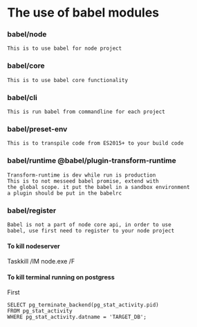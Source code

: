 # The use of babel modules

### babel/node
```
This is to use babel for node project
```

### babel/core
```
This is to use babel core functionality
```

### babel/cli
```
This is run babel from commandline for each project
```

### babel/preset-env
```
This is to transpile code from ES2015+ to your build code
```

### babel/runtime @babel/plugin-transform-runtime
```
Transform-runtime is dev while run is production
This is to not messeed babel promise, extend with
the global scope. it put the babel in a sandbox environment
a plugin should be put in the babelrc
```

### babel/register
```
Babel is not a part of node core api, in order to use
babel, use first need to register to your node project
```

#### To kill nodeserver
Taskkill /IM node.exe /F

#### To kill terminal running on postgress
 First 
```
SELECT pg_terminate_backend(pg_stat_activity.pid)
FROM pg_stat_activity
WHERE pg_stat_activity.datname = 'TARGET_DB';
```

